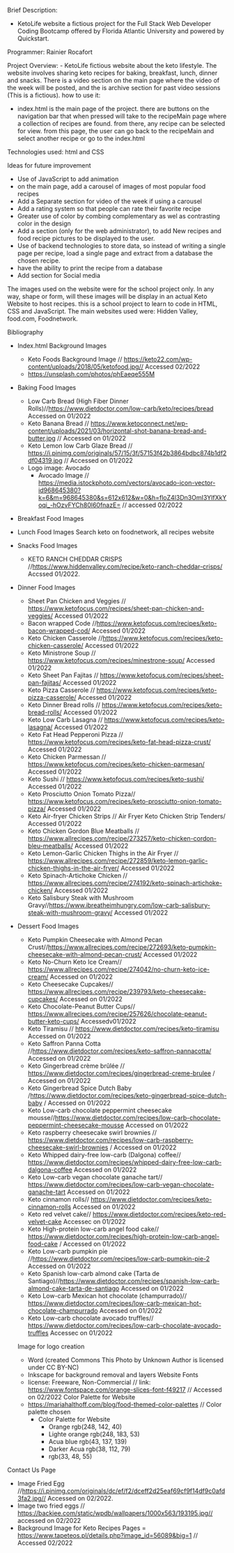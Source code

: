 Brief Description:
   - KetoLife website a fictious project for the Full Stack Web Developer Coding Bootcamp offered by Florida Atlantic University and powered by Quickstart.

Programmer: Rainier Rocafort

Project Overview: 
    - KetoLife fictious website about the keto lifestyle. The website involves sharing keto recipes for baking, breakfast, lunch, dinner and snacks. There is a video section on the main page where the video of the week will be posted, and the is archive section for past video sessions (This is a fictious).
how to use it:
 - index.html is the main page of the project. there are buttons on the navigation bar that when pressed will take to the recipeMain page where a collection of recipes are found. from there, any recipe can be selected for view. from this page, the user can go back to the recipeMain and select another recipe or go to the index.html

Technologies used: html and CSS

Ideas for future improvement
 - Use of JavaScript to add animation
 - on the main page, add a carousel of images of most popular food recipes
 - Add a Separate section for video of the week if using a carousel
 - Add a rating system so that people can rate their favorite recipe
 - Greater use of color by combing complementary as wel as contrasting color in the design
 - Add a section (only for the web administrator), to add New recipes and food recipe pictures to be displayed to the user.
 - Use of backend technologies to store data, so instead of writing a single page per recipe, load a single page and extract from a database the chosen recipe.
 - have the ability to print the recipe from a database
 - Add section for Social media


The images used on the website were for the school project only.  In any way, shape or form, will these images will be display in an actual Keto Website to host recipes. this is a school project to learn to code in HTML, CSS and JavaScript.
The main websites used were: Hidden Valley, food.com, Foodnetwork.

Bibliography
 - Index.html Background Images
   - Keto Foods Background Image //  https://keto22.com/wp-content/uploads/2018/05/ketofood.jpg// Accessed 02/2022
   - https://unsplash.com/photos/phEaeqe555M
 - Baking Food Images
   - Low Carb Bread (High Fiber Dinner Rolls)//https://www.dietdoctor.com/low-carb/keto/recipes/bread Accessed on 01/2022
   - Keto Banana Bread // https://www.ketoconnect.net/wp-content/uploads/2021/03/horizontal-shot-banana-bread-and-butter.jpg // Accessed on 01/2022
   - Keto Lemon low Carb Glaze Bread // https://i.pinimg.com/originals/57/15/3f/57153f42b3864bdbc874b1df2df04319.jpg // Accessed on 01/2022
   - Logo image: Avocado
      - Avocado Image // https://media.istockphoto.com/vectors/avocado-icon-vector-id968645380?k=6&m=968645380&s=612x612&w=0&h=floZ4l3Dn3OmI3YlfXkYoqi_-hOzvFYCh80l60fnazE= // accessed 02/2022
 - Breakfast Food Images
 - Lunch Food Images
   Search keto on foodnetwork, all recipes website
 - Snacks Food Images
    - KETO RANCH CHEDDAR CRISPS //https://www.hiddenvalley.com/recipe/keto-ranch-cheddar-crisps/ Accssed 01/2022.
 - Dinner Food Images 
    - Sheet Pan Chicken and Veggies // https://www.ketofocus.com/recipes/sheet-pan-chicken-and-veggies/ Accessed 01/2022
    - Bacon wrapped Code //https://www.ketofocus.com/recipes/keto-bacon-wrapped-cod/ Accessed 01/2022
    - Keto Chicken Casserole //https://www.ketofocus.com/recipes/keto-chicken-casserole/ Accessed 01/2022
    - Keto Ministrone Soup // https://www.ketofocus.com/recipes/minestrone-soup/ Accessed 01/2022
    - Keto Sheet Pan Fajitas // https://www.ketofocus.com/recipes/sheet-pan-fajitas/ Accessed 01/2022
    - Keto Pizza Casserole // https://www.ketofocus.com/recipes/keto-pizza-casserole/ Accessed 01/2022
    - Keto Dinner Bread rolls // https://www.ketofocus.com/recipes/keto-bread-rolls/ Accessed 01/2022
    - Keto Low Carb Lasagna // https://www.ketofocus.com/recipes/keto-lasagna/ Accessed 01/2022
    - Keto Fat Head Pepperoni Pizza // https://www.ketofocus.com/recipes/keto-fat-head-pizza-crust/ Accessed 01/2022
    - Keto Chicken Parmessan // https://www.ketofocus.com/recipes/keto-chicken-parmesan/ Accessed 01/2022
    - Keto Sushi // https://www.ketofocus.com/recipes/keto-sushi/ Accessed 01/2022
    - Keto Prosciutto Onion Tomato Pizza// https://www.ketofocus.com/recipes/keto-prosciutto-onion-tomato-pizza/ Accessed 01/2022
    - Keto Air-fryer Chicken Strips // Air Fryer Keto Chicken Strip Tenders/ Accessed 01/2022
    - Keto Chicken Gordon Blue Meatballs // https://www.allrecipes.com/recipe/273257/keto-chicken-cordon-bleu-meatballs/ Accessed 01/2022
    - Keto Lemon-Garlic Chicken Thighs in the Air Fryer // https://www.allrecipes.com/recipe/272859/keto-lemon-garlic-chicken-thighs-in-the-air-fryer/ Accessed 01/2022
    - Keto Spinach-Artichoke Chicken // https://www.allrecipes.com/recipe/274192/keto-spinach-artichoke-chicken/ Accessed 01/2022
    - Keto Salisbury Steak with Mushroom Gravy//https://www.ibreatheimhungry.com/low-carb-salisbury-steak-with-mushroom-gravy/ Accessed 01/2022

 - Dessert Food Images

    - Keto Pumpkin Cheesecake with Almond Pecan Crust//https://www.allrecipes.com/recipe/272693/keto-pumpkin-cheesecake-with-almond-pecan-crust/ Accessed 01/2022
    - Keto No-Churn Keto Ice Cream// https://www.allrecipes.com/recipe/274042/no-churn-keto-ice-cream/ Accessed on 01/2022
    - Keto Cheesecake Cupcakes// https://www.allrecipes.com/recipe/239793/keto-cheesecake-cupcakes/ Accessed on 01/2022
    - Keto Chocolate-Peanut Butter Cups// https://www.allrecipes.com/recipe/257626/chocolate-peanut-butter-keto-cups/ Accessedv01/2022
    - Keto Tiramisu // https://www.dietdoctor.com/recipes/keto-tiramisu Accessed on 01/2022
    - Keto Saffron Panna Cotta //https://www.dietdoctor.com/recipes/keto-saffron-pannacotta/ Accessed on 01/2022
    - Keto Gingerbread crème brûlée // https://www.dietdoctor.com/recipes/gingerbread-creme-brulee / Accessed on 01/2022
    - Keto Gingerbread Spice Dutch Baby /https://www.dietdoctor.com/recipes/keto-gingerbread-spice-dutch-baby / Accessed on 01/2022
    -  Keto Low-carb chocolate peppermint cheesecake mousse//https://www.dietdoctor.com/recipes/low-carb-chocolate-peppermint-cheesecake-mousse Accessed on 01/2022
    - Keto raspberry cheesecake swirl brownies // https://www.dietdoctor.com/recipes/low-carb-raspberry-cheesecake-swirl-brownies / Accessed on 01/2022
    - Keto Whipped dairy-free low-carb (Dalgona) coffee// https://www.dietdoctor.com/recipes/whipped-dairy-free-low-carb-dalgona-coffee Accessed on 01/2022
    - Keto Low-carb vegan chocolate ganache tart// https://www.dietdoctor.com/recipes/low-carb-vegan-chocolate-ganache-tart Accessed on 01/2022
    - Keto cinnamon rolls// https://www.dietdoctor.com/recipes/keto-cinnamon-rolls Accessed on 01/2022
    - Keto red velvet cake// https://www.dietdoctor.com/recipes/keto-red-velvet-cake Accessec on 01/2022
    - Keto High-protein low-carb angel food cake// https://www.dietdoctor.com/recipes/high-protein-low-carb-angel-food-cake / Accessed on 01/2022
    - Keto Low-carb pumpkin pie //https://www.dietdoctor.com/recipes/low-carb-pumpkin-pie-2 Accessed on 01/2022
    - Keto Spanish low-carb almond cake (Tarta de Santiago)//https://www.dietdoctor.com/recipes/spanish-low-carb-almond-cake-tarta-de-santiago Accessed on 01/2022
    - Keto Low-carb Mexican hot chocolate (champurrado)// https://www.dietdoctor.com/recipes/low-carb-mexican-hot-chocolate-champurrado Accessed on 01/2022
    - Keto Low-carb chocolate avocado truffles// https://www.dietdoctor.com/recipes/low-carb-chocolate-avocado-truffles Accessec on 01/2022

    Image for logo creation
    - Word (created Commons This Photo by Unknown Author is licensed under CC BY-NC)
    - Inkscape for background removal and layers
    Website Fonts
    - license: Freeware, Non-Commercial // link: https://www.fontspace.com/orange-slices-font-f49217 // Accessed on 02/2022
    Color Palette for Website
    - https://mariahalthoff.com/blog/food-themed-color-palettes // Color palette chosen
       - Color Palette for Website
         - Orange rgb(248, 142, 40)
         - Lighte orange rgb(248, 183, 53)
         - Acua blue rgb(43, 137, 139)
         - Darker Acua rgb(38, 112, 79)
         - rgb(33, 48, 55)
    
Contact Us Page
- Image Fried Egg //https://i.pinimg.com/originals/dc/ef/f2/dceff2d25eaf69cf9f14df9c0afd3fa2.jpg// Accessed on 02/2022.
- Image two fried eggs // https://backiee.com/static/wpdb/wallpapers/1000x563/193195.jpg// accessed on 02/2022
- Background Image for Keto Recipes Pages
= https://www.tapeteos.pl/details.php?image_id=56089&big=1 // Accessed 02/2022
